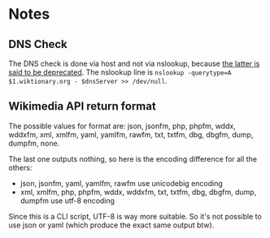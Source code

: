Notes
=====

DNS Check
---------
The DNS check is done via host and not via nslookup, because [the latter is said to be deprecated](http://en.wikipedia.org/wiki/Nslookup).
The nslookup line is `nslookup -querytype=A $1.wiktionary.org - $dnsServer >> /dev/null`.

Wikimedia API return format
---------------------------
The possible values for format are: json, jsonfm, php, phpfm, wddx, wddxfm, xml, xmlfm, yaml, yamlfm, rawfm, txt, txtfm, dbg, dbgfm, dump, dumpfm, none.

The last one outputs nothing, so here is the encoding difference for all the others:

- json, jsonfm, yaml, yamlfm, rawfm use unicodebig encoding
- xml, xmlfm, php, phpfm, wddx, wddxfm, txt, txtfm, dbg, dbgfm, dump, dumpfm use utf-8 encoding

Since this is a CLI script, UTF-8 is way more suitable. So it's not possible to use json or yaml (which produce the exact same output btw).
